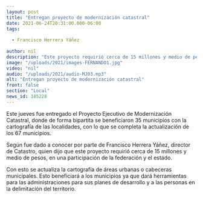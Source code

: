 ```yaml
---
layout: post
title: "Entregan proyecto de modernización catastral"
date: 2021-06-24T20:31:00.000-06:00
tags:
  
  - Francisco Herrera Yáñez
  
author: nil
description: "Este proyecto requirió cerca de 15 millones y medio de pesos."
image: "/uploads/2021/images-FERNANDO1.jpg"
video: "nil"
audio: "/uploads/2021/audio-MJ03.mp3"
alt: "Entregan proyecto de modernización catastral"
front: false
section: "Local"
news_id: 185228
---
```


Este jueves fue entregado el Proyecto Ejecutivo de Modernización Catastral, donde de forma bipartita se beneficiaron 35 municipios con la cartografía de las localidades, con lo que se completa la actualización de los 67 municipios.

Según fue dado a conocer por parte de Francisco Herrera Yáñez, director de Catastro, quien dijo que este proyecto requirió cerca de 15 millones y medio de pesos, en una participación de la federación y el estado.

Con esto se actualiza la cartografía de áreas urbanas o cabeceras municipales. Esto beneficiará a los municipios ya que dará herramientas para las administraciones para sus planes de desarrollo y a las personas en la delimitación del territorio.

